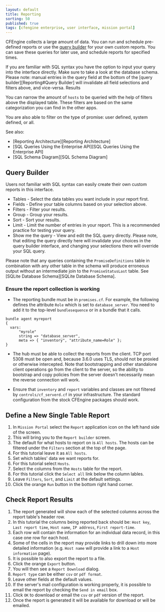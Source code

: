 ```yaml
---
layout: default
title: Reporting
sorting: 50
published: true
tags: [cfengine enterprise, user interface, mission portal]
---
```


CFEngine collects a large amount of data. You can run and schedule pre-defined reports or use the [query builder](#query-builder) for your own custom reports. You can save these queries for later use, and schedule reports for specified times.

If you are familiar with SQL syntax you have the option to input your query into the interface directly. Make sure to take a look at the database schema. Please note: manual entries in the query field at the bottom of the [query builder][Reporting#Query Builder] will invalidate all field selections and filters above, and vice-versa.
Results

You can narrow the amount of `hosts` to be queried with the help of filters above the displayed table. These filters are based on the same categorization you can find in the other apps.

You are also able to filter on the type of promise: user defined, system defined, or all.

See also:
* [Reporting Architecture][Reporting Architecture]
* [SQL Queries Using the Enterprise API][SQL Queries Using the Enterprise API]
* [SQL Schema Diagram][SQL Schema Diagram]

## Query Builder ##

Users not familiar with SQL syntax can easily create their own custom reports in this interface.

* Tables - Select the data tables you want include in your report first.
* Fields - Define your table columns based on your selection above.
* Filters - Filter your results.
* Group - Group your results.
* Sort - Sort your results.
* Limit - Limit the number of entries in your report. This is a recommended practice for testing your query.
* Show me the query - View and edit the SQL query directly. Please note, that editing the query directly here will invalidate your choices in the query builder interface, and changing your selections there will override your SQL query.

Please note that any queries containing the `PromiseDefinitions` table in combination with any other table in the schema will produce erroneous output without an intermediate join to the `PromiseStatusLast` table. See [SQLite Database Schema][SQLite Database Schema].

### Ensure the report collection is working ###

* The reporting bundle must be in `promises.cf`. For example, the
following defines the attribute `Role` which is set to
`database_server`. You need to add it to the top-level
`bundlesequence` or in a bundle that it calls.

```
bundle agent myreport
{
  vars:
      "myrole"
      string => "database_server",
      meta => { "inventory", "attribute_name=Role" };
}
```

* The hub must be able to collect the reports from the client. TCP
port 5308 must be open and, because 3.6.0 uses TLS, should not be
proxied or otherwise intercepted. Note that bootstrapping and other
standalone client operations go from the client to the server, so the
ability to bootstrap and copy policies from the server doesn't
necessarily mean the reverse connection will work.

* Ensure that `inventory` and `report` variables and classes are not
filtered by `controls/cf_serverd.cf` in your infrastructure. The
standard configuration from the stock CFEngine packages should work.

## Define a New Single Table Report ##

1. In `Mission Portal` select the `Report` application icon on the left hand side of the screen.
2. This will bring you to the `Report builder` screen.
3. The default for what hosts to report on is `All hosts`. The hosts can be filtered under the `Filters` section at the top of the page.
4. For this tutorial leave it as `All hosts`.
5. Set which tables' data we want reports for.
6. For this tutorial select `Hosts`.
7. Select the columns from the `Hosts` table for the report.
8. For this tutorial click the `Select all` link below the column lables.
9. Leave `Filters`, `Sort`, and `Limit` at the default settings.
10. Click the orange `Run` button in the bottom right hand corner.

## Check Report Results ##

1. The report generated will show each of the selected columns across the report table's header row.
2. In this tutorial the columns being reported back should be: `Host key`, `Last report time`, `Host name`, `IP address`, `First report-time`. 
3. Each row will contain the information for an individual data record, in this case one row for each host.
4. Some of the cells in the report may provide links to drill down into more detailed information (e.g. `Host name` will provide a link to a `Host information` page).
5. It is possible to also export the report to a file.
6. Click the orange `Export` button.
7. You will then see a `Report Download` dialog.
8. `Report type` can be either `csv` or `pdf format`.
9. Leave other fields at the default values.
10. If the server's mail configuration is working properly, it is possible to email the report by checking the `Send in email` box.
11. Click `OK` to download or email the `csv` or `pdf` version of the report.
12. Once the report is generated it will be available for download or will be emailed.